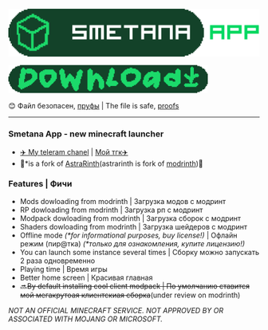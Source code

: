 ![Smetana App](apps/app-frontend/src/assets/modrinth_app.svg 'Smetana App')

[<img src=".github/assets/download.png" alt="Скачать" width="400" class="center">](https://github.com/D5Kostya/smetana_app/releases/latest)

😊 Файл безопасен, [пруфы](https://github.com/D5Kostya/smetana_app/blob/main/.github/assets/%D1%81%D0%BC%D0%B5%D1%82%D0%B0%D0%BD%D0%BD%D1%8B%D0%B5%20%D0%BF%D1%80%D1%83%D1%84%D1%8B.png) | The file is safe, [proofs](https://github.com/D5Kostya/smetana_app/blob/main/.github/assets/%D1%81%D0%BC%D0%B5%D1%82%D0%B0%D0%BD%D0%BD%D1%8B%D0%B5%20%D0%BF%D1%80%D1%83%D1%84%D1%8B.png)

---

### Smetana App - new minecraft launcher

- [✈️ My teleram chanel](https://t.me/d5kostya) | [Мой тгк✈️](https://t.me/d5kostya)
- 🔌\*is a fork of [AstraRinth](https://git.astralium.su/didirus/AstralRinth)(astrarinth is fork of [modrinth](https://github.com/modrinth/code))🔌

### Features | Фичи

- Mods dowloading from modrinth | Загрузка модов с модринт
- RP dowloading from modrinth | Загрузка рп с модринт
- Modpack dowloading from modrinth | Загрузка сборок с модринт
- Shaders dowloading from modrinth | Загрузка шейдеров с модринт
- Offline mode _(\*for informational purposes, buy license!)_ | Офлайн режим (пир@тка) _(\*только для ознакомления, купите лицензию!)_
- You can launch some instance several times | Сборку можно запускать 2 раза одновременно
- Playing time | Время игры
- Better home screen | Красивая главная
- 🔜~~By default installing cool client modpack | По умолчанию ставится мой мегакрутоая клиентскиая сборка~~(under review on modrinth)

_NOT AN OFFICIAL MINECRAFT SERVICE. NOT APPROVED BY OR ASSOCIATED WITH MOJANG OR MICROSOFT._
